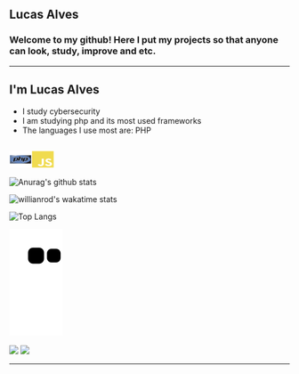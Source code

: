 ## Lucas Alves

### Welcome to my github! Here I put my projects so that anyone can look, study, improve and etc.
---
## I'm Lucas Alves
* I study cybersecurity
* I am studying php and its most used frameworks
* The languages I use most are: PHP

<img align="center" alt="Phytoline" height="30" width="40" src="https://raw.githubusercontent.com/devicons/devicon/master/icons/php/php-original.svg"><img align="center" alt="Phytoline" height="30" width="40" src="https://raw.githubusercontent.com/devicons/devicon/master/icons/javascript/javascript-plain.svg">
---
<p align="center">
  
![Anurag's github stats](https://github-readme-stats.vercel.app/api?username=phytoline&show_icons=true&theme=dark)

![willianrod's wakatime stats](https://github-readme-stats.vercel.app/api/wakatime?username=Phytoline&theme=dark&layout=compact)

![Top Langs](https://github-readme-stats.vercel.app/api/top-langs/?username=phytoline&layout=compact&theme=dark)
  
![Snake animation](https://github.com/rafaballerini/rafaballerini/blob/output/github-contribution-grid-snake.svg)


<a href = "mailto: phytolinedev@gmail.com"><img src="https://img.shields.io/badge/-Gmail-%23EA4335?style=for-the-badge&logo=gmail&logoColor=white"></a>
<a href="https://www.linkedin.com/in/lucas-alves-b21985156/" target="_blank"><img src="https://img.shields.io/badge/-LinkedIn-%230077B5?style=for-the-badge&logo=linkedin&logoColor=white"></a>

---
